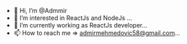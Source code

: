 - 👋 Hi, I’m @Admmir
- 👀 I’m interested in ReactJs and NodeJs ...
- 🌱 I’m currently working as ReactJs developer...
- 📫 How to reach me => admirmehmedovic58@gmail.com...
<!---
Admmir/Admmir is a ✨ special ✨ repository because its `README.md` (this file) appears on your GitHub profile.
You can click the Preview link to take a look at your changes.
--->
